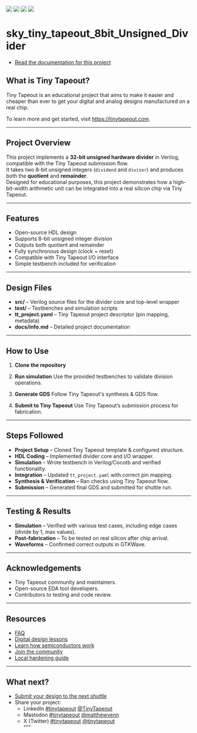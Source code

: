 ![](../../workflows/gds/badge.svg) ![](../../workflows/docs/badge.svg) ![](../../workflows/test/badge.svg) ![](../../workflows/fpga/badge.svg)

# sky_tiny_tapeout_8bit_Unsigned_Divider

- [Read the documentation for this project](docs/info.md)

## What is Tiny Tapeout?

Tiny Tapeout is an educational project that aims to make it easier and cheaper than ever to get your digital and analog designs manufactured on a real chip.

To learn more and get started, visit https://tinytapeout.com.

---

## Project Overview

This project implements a **32-bit unsigned hardware divider** in Verilog, compatible with the Tiny Tapeout submission flow.  
It takes two 8-bit unsigned integers (`dividend` and `divisor`) and produces both the **quotient** and **remainder**.  
Designed for educational purposes, this project demonstrates how a high-bit-width arithmetic unit can be integrated into a real silicon chip via Tiny Tapeout.

---

## Features

- Open-source HDL design  
- Supports 8-bit unsigned integer division  
- Outputs both quotient and remainder  
- Fully synchronous design (clock + reset)  
- Compatible with Tiny Tapeout I/O interface  
- Simple testbench included for verification  

---

## Design Files

- **src/** – Verilog source files for the divider core and top-level wrapper  
- **test/** – Testbenches and simulation scripts  
- **tt_project.yaml** – Tiny Tapeout project descriptor (pin mapping, metadata)  
- **docs/info.md** – Detailed project documentation  

---

## How to Use

1. **Clone the repository**

2. **Run simulation**
   Use the provided testbenches to validate division operations.

3. **Generate GDS**
   Follow Tiny Tapeout's synthesis & GDS flow.

4. **Submit to Tiny Tapeout**
   Use Tiny Tapeout’s submission process for fabrication.

---

## Steps Followed

- **Project Setup** – Cloned Tiny Tapeout template & configured structure.  
- **HDL Coding** – Implemented divider core and I/O wrapper.  
- **Simulation** – Wrote testbench in Verilog/Cocotb and verified functionality.  
- **Integration** – Updated `tt_project.yaml` with correct pin mapping.  
- **Synthesis & Verification** – Ran checks using Tiny Tapeout flow.  
- **Submission** – Generated final GDS and submitted for shuttle run.  

---

## Testing & Results

- **Simulation** – Verified with various test cases, including edge cases (divide by 1, max values).  
- **Post-fabrication** – To be tested on real silicon after chip arrival.  
- **Waveforms** – Confirmed correct outputs in GTKWave.  

---

## Acknowledgements

- Tiny Tapeout community and maintainers.  
- Open-source EDA tool developers.  
- Contributors to testing and code review.  

---

## Resources

- [FAQ](https://tinytapeout.com/faq/)  
- [Digital design lessons](https://tinytapeout.com/digital_design/)  
- [Learn how semiconductors work](https://tinytapeout.com/siliwiz/)  
- [Join the community](https://tinytapeout.com/discord)  
- [Local hardening guide](https://www.tinytapeout.com/guides/local-hardening/)  

---

## What next?

- [Submit your design to the next shuttle](https://app.tinytapeout.com/)  
- Share your project:  
  - LinkedIn [#tinytapeout](https://www.linkedin.com/search/results/content/?keywords=%23tinytapeout) [@TinyTapeout](https://www.linkedin.com/company/100708654/)  
  - Mastodon [#tinytapeout](https://chaos.social/tags/tinytapeout) [@matthewvenn](https://chaos.social/@matthewvenn)  
  - X (Twitter) [#tinytapeout](https://twitter.com/hashtag/tinytapeout) [@tinytapeout](https://twitter.com/tinytapeout)  
"""

